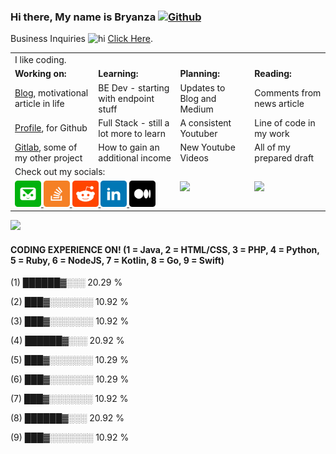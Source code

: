 ### Hi there, My name is Bryanza [![Github](https://img.shields.io/github/followers/bryanzanr?label=Follow&style=social)](https://github.com/bryanzanr)

Business Inquiries <img src="https://user-images.githubusercontent.com/1303154/88677602-1635ba80-d120-11ea-84d8-d263ba5fc3c0.gif" width="28px" alt="hi"> [Click Here](https://github.com/sponsors/bryanzanr).

<table>
<tr>
<td colspan="8">
I like coding.
</td>
</tr>

<tr>
<td colspan="2">
<strong>Working on:</strong>
</td>
<td colspan="2">
<strong>Learning:</strong>
</td>
<td colspan="2">
<strong>Planning:</strong>
</td>
<td colspan="2">
<strong>Reading:</strong>
</td>
</tr>

<tr>
<td colspan="2">
<a href="https://bryanzanr.blogspot.com/">Blog</a>, motivational article in life
</td>
<td colspan="2">
BE Dev - starting with endpoint stuff
</td>
<td colspan="2">
Updates to Blog and Medium
</td>
<td colspan="2">
Comments from news article
</td>
</tr>



<tr>
<td colspan="2">
<a href="https://github.com/bryanzanr/bryanzanr">Profile</a>, for Github
</td>
<td colspan="2">
Full Stack - still a lot more to learn
</td>
<td colspan="2">
A consistent Youtuber
</td>
<td colspan="2">
Line of code in my work
</td>
</tr>

<tr>
<td colspan="2">
<a href="https://gitlab.com/bryanzanr">Gitlab</a>, some of my other project</a>
</td>
<td colspan="2">
How to gain an additional income
</td>
<td colspan="2">
New Youtube Videos
</td>
<td colspan="2">
All of my prepared draft
</td>
</tr>


  
<tr>
<td colspan="4">
Check out my socials:
</td>

<td colspan="2" rowspan="2">
<a href="#">
<img src="https://github-readme-stats.vercel.app/api/top-langs/?username=bryanzanr&hide=html&title_color=fff&icon_color=79ff97&text_color=9f9f9f&bg_color=151515">
</a>
</td>
  
<td colspan="2" rowspan="2">
<a href="#">
<img src="https://github-readme-stats.vercel.app/api?username=bryanzanr&show_icons=true&title_color=fff&icon_color=79ff97&text_color=9f9f9f&bg_color=151515">
</a>
</td>


</td>
</tr>

<tr>
<td colspan="4">
<a href="mailto:bnrvideos@live.com">
<img src="https://raw.githubusercontent.com/aheze/aheze/master/Assets/Email.png" width="42">
</a>
<a href="https://stackoverflow.com/users/12474967/bnrvideos">
<img src="https://raw.githubusercontent.com/aheze/aheze/master/Assets/StackOverflow.png" width="42">
</a>
<a href="https://www.reddit.com/user/Flaky_Chain922">
<img src="https://raw.githubusercontent.com/aheze/aheze/master/Assets/Reddit.png" width="42">
</a>
<a href="https://linkedin.com/in/bryanza-novirahman-902a94131">
<img src="https://raw.githubusercontent.com/aheze/aheze/master/Assets/LinkedIn.png" width="42">
</a>
<a href="https://medium.com/@bryanzanr">
<img src="https://raw.githubusercontent.com/aheze/aheze/master/Assets/Medium.png" width="42">
</a>
</td>

</table>


  
<a href="#"><img src="https://komarev.com/ghpvc/?username=bryanzanr&color=00aeef&label=Profile views"></a>

#### CODING EXPERIENCE ON! (1 = Java, 2 = HTML/CSS, 3 = PHP, 4 = Python, 5 = Ruby, 6 = NodeJS, 7 = Kotlin, 8 = Go, 9 = Swift)
(1)  ██████▓░░░   20.29 %

(2)  ███▓░░░░░░░   10.92 %

(3)  ███▓░░░░░░░   10.92 %

(4)  ██████▓░░░   20.92 % 

(5)  ███▓░░░░░░░   10.29 %

(6)  ███▓░░░░░░░   10.29 %

(7)  ███▓░░░░░░░   10.92 %

(8)  ██████▓░░░   20.92 %

(9)  ███▓░░░░░░░   10.92 %

<!--
**bryanzanr/bryanzanr** is a ✨ _special_ ✨ repository because its `README.md` (this file) appears on your GitHub profile.

Here are some ideas to get you started:

- 🔭 I’m currently working as a freelance software developer
- 🌱 I’m currently learning on Swift especially on iOS Development 
- 👯 I’m looking to collaborate with people that wanted to do many things
- 🤔 I’m looking for help if you've the same passion with me. 
- 💬 Ask me about Java, HTML, CSS, JS, PHP, Python, Bash, Ruby, NodeJS, Go, Swift. 
- 📫 How to reach me: E-mail, LinkedIn, LINE, Whatsapp, Telegram
- 😄 Pronouns: Blog on Medium & Podcast with Anchor
- ⚡ Fun fact: Want to learn other things to reduce strest
-->
